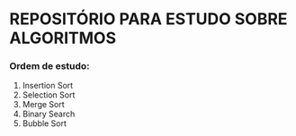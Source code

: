 # REPOSITÓRIO PARA ESTUDO SOBRE ALGORITMOS

### Ordem de estudo:
1. Insertion Sort
2. Selection Sort
3. Merge Sort
4. Binary Search
5. Bubble Sort
